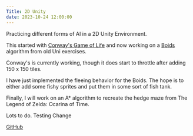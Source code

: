 ```yaml
---
Title: 2D Unity
date: 2023-10-24 12:00:00
---
```

Practicing different forms of AI in a 2D Unity Environment.

This started with [Conway's Game of Life](https://blog.yarsalabs.com/conways-game-of-life-in-unity/) and now working on a [Boids](https://en.wikipedia.org/wiki/Boids) algorithm from old Uni exercises.

Conway's is currently working, though it does start to throttle after adding 150 x 150 tiles.

I have just implemented the fleeing behavior for the Boids. The hope is to either add some fishy sprites and put them in some sort of fish tank.

Finally, I will work on an A* algorithm to recreate the hedge maze from The Legend of Zelda: Ocarina of Time.

Lots to do. Testing Change

[GitHub](https://github.com/ConnorY97/2DUnity.git)
